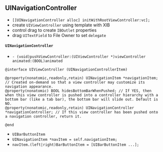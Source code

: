 ## UINavigationController

* `[[UINavigationController alloc] initWithRootViewController:vc];`
* create `UIViewController` using template with XIB
* control drag to create `IBOutlet` properties
* drag `UITextField` to File Owner to set `delegate`

#### `UINavigationController`

* `- (void)pushViewController:(UIViewController *)viewController animated:(BOOL)animated`

```objc
@interface UIViewController (UINavigationControllerItem)

@property(nonatomic,readonly,retain) UINavigationItem *navigationItem; // Created on-demand so that a view controller may customize its navigation appearance.
@property(nonatomic) BOOL hidesBottomBarWhenPushed; // If YES, then when this view controller is pushed into a controller hierarchy with a bottom bar (like a tab bar), the bottom bar will slide out. Default is NO.
@property(nonatomic,readonly,retain) UINavigationController *navigationController; // If this view controller has been pushed onto a navigation controller, return it.

@end
```

* `UIBarButtonItem`
* `UINavigationItem *navItem = self.navigationItem;`
* `navItem.(left|right)BarButtonItem = [UIBarButtonItem ...];`
